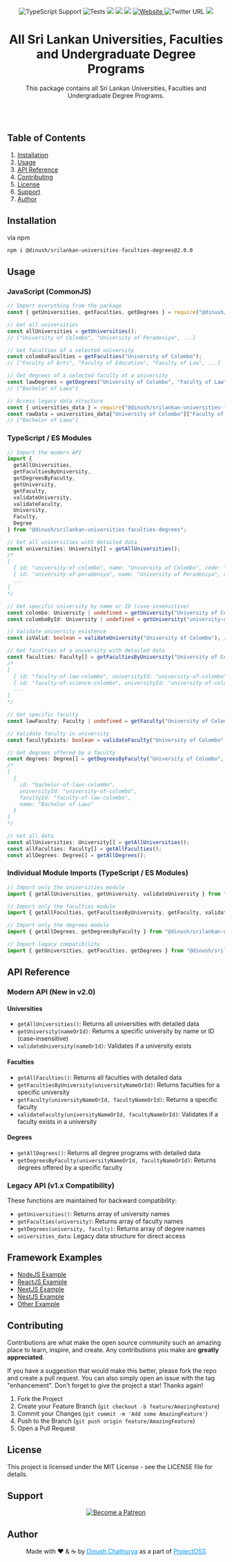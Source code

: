 <p align="center">
<img src="https://img.shields.io/badge/typescript-supported-blue" alt="TypeScript Support" />
<img src="https://img.shields.io/badge/tests-passing-brightgreen" alt="Tests">
<img src="https://img.shields.io/badge/downloads-1k%2Fmonth-brightgreen">
<img src="https://img.shields.io/badge/rating-★★★★☆-brightgreen">
<img src="https://img.shields.io/badge/uptime-100%25-brightgreen">
<a href="https://dinushchathurya.github.io/">
<img alt="Website" src="https://img.shields.io/website?down_message=red&style=plastic&up_message=online&url=https%3A%2F%2Fdinushchathurya.github.io%2F">
</a>
<img alt="Twitter URL" src="https://img.shields.io/twitter/url?style=social&url=https%3A%2F%2Ftwitter.com%2FDinushChathurya">
<img src="https://img.shields.io/badge/made%20with%20love-by%20srilanka-orange">
</p>

<h1 align="center">All Sri Lankan Universities, Faculties and Undergraduate Degree Programs</h1>
  <p align="center">
    This package contains all Sri Lankan Universities, Faculties and Undergraduate Degree Programs.
  </p><br><br>
</div>

## Table of Contents
<ol>
    <li><a href="#installation">Installation</a></li>
    <li><a href="#usage">Usage</a></li>
    <li><a href="#api-reference">API Reference</a></li>
    <li><a href="#contributing">Contributing</a></li>
    <li><a href="#license">License</a></li>
    <li><a href="#support">Support</a></li>
    <li><a href="#author">Author</a></li>
</ol>

## Installation

via npm

```bash
npm i @dinush/srilankan-universities-faculties-degrees@2.0.0
```

## Usage 

### JavaScript (CommonJS)

```javascript
// Import everything from the package
const { getUniversities, getFaculties, getDegrees } = require("@dinush/srilankan-universities-faculties-degrees");

// Get all universities
const allUniversities = getUniversities();
// ["University of Colombo", "University of Peradeniya", ...]

// Get faculties of a selected university
const colomboFaculties = getFaculties("University of Colombo");
// ["Faculty of Arts", "Faculty of Education", "Faculty of Law", ...]

// Get degrees of a selected faculty at a university
const lawDegrees = getDegrees("University of Colombo", "Faculty of Law");
// ["Bachelor of Laws"]

// Access legacy data structure
const { universities_data } = require("@dinush/srilankan-universities-faculties-degrees");
const rawData = universities_data["University of Colombo"]["Faculty of Law"];
// ["Bachelor of Laws"]
```

### TypeScript / ES Modules

```typescript
// Import the modern API
import {
  getAllUniversities,
  getFacultiesByUniversity,
  getDegreesByFaculty,
  getUniversity,
  getFaculty,
  validateUniversity,
  validateFaculty,
  University,
  Faculty,
  Degree
} from "@dinush/srilankan-universities-faculties-degrees";

// Get all universities with detailed data
const universities: University[] = getAllUniversities();
/*
[
  { id: "university-of-colombo", name: "University of Colombo", code: "UOC" },
  { id: "university-of-peradeniya", name: "University of Peradeniya", code: "UOP" },
  ...
]
*/

// Get specific university by name or ID (case-insensitive)
const colombo: University | undefined = getUniversity("University of Colombo");
const colomboById: University | undefined = getUniversity("university-of-colombo");

// Validate university existence
const isValid: boolean = validateUniversity("University of Colombo"); // true

// Get faculties of a university with detailed data
const faculties: Faculty[] = getFacultiesByUniversity("University of Colombo");
/*
[
  { id: "faculty-of-law-colombo", universityId: "university-of-colombo", name: "Faculty of Law" },
  { id: "faculty-of-science-colombo", universityId: "university-of-colombo", name: "Faculty of Science" },
  ...
]
*/

// Get specific faculty
const lawFaculty: Faculty | undefined = getFaculty("University of Colombo", "Faculty of Law");

// Validate faculty in university
const facultyExists: boolean = validateFaculty("University of Colombo", "Faculty of Law"); // true

// Get degrees offered by a faculty
const degrees: Degree[] = getDegreesByFaculty("University of Colombo", "Faculty of Law");
/*
[
  {
    id: "bachelor-of-laws-colombo",
    universityId: "university-of-colombo",
    facultyId: "faculty-of-law-colombo",
    name: "Bachelor of Laws"
  }
]
*/

// Get all data
const allUniversities: University[] = getAllUniversities();
const allFaculties: Faculty[] = getAllFaculties();
const allDegrees: Degree[] = getAllDegrees();
```

### Individual Module Imports (TypeScript / ES Modules)

```typescript
// Import only the universities module
import { getAllUniversities, getUniversity, validateUniversity } from "@dinush/srilankan-universities-faculties-degrees/universities";

// Import only the faculties module
import { getAllFaculties, getFacultiesByUniversity, getFaculty, validateFaculty } from "@dinush/srilankan-universities-faculties-degrees/faculties";

// Import only the degrees module
import { getAllDegrees, getDegreesByFaculty } from "@dinush/srilankan-universities-faculties-degrees/degrees";

// Import legacy compatibility
import { getUniversities, getFaculties, getDegrees } from "@dinush/srilankan-universities-faculties-degrees/compatibility";
```

## API Reference

### Modern API (New in v2.0)

#### Universities

- `getAllUniversities()`: Returns all universities with detailed data
- `getUniversity(nameOrId)`: Returns a specific university by name or ID (case-insensitive)
- `validateUniversity(nameOrId)`: Validates if a university exists

#### Faculties

- `getAllFaculties()`: Returns all faculties with detailed data
- `getFacultiesByUniversity(universityNameOrId)`: Returns faculties for a specific university
- `getFaculty(universityNameOrId, facultyNameOrId)`: Returns a specific faculty 
- `validateFaculty(universityNameOrId, facultyNameOrId)`: Validates if a faculty exists in a university

#### Degrees

- `getAllDegrees()`: Returns all degree programs with detailed data
- `getDegreesByFaculty(universityNameOrId, facultyNameOrId)`: Returns degrees offered by a specific faculty

### Legacy API (v1.x Compatibility)

These functions are maintained for backward compatibility:

- `getUniversities()`: Returns array of university names
- `getFaculties(university)`: Returns array of faculty names
- `getDegrees(university, faculty)`: Returns array of degree names
- `universities_data`: Legacy data structure for direct access

## Framework Examples
- [NodeJS Example](https://github.com/dinushchathurya/srilankan-provinces-districts-npm-package-demo/tree/main/node-demo)
- [ReactJS Example](https://github.com/dinushchathurya/srilankan-provinces-districts-npm-package-demo/tree/main/react-demo)
- [NextJS Example](https://github.com/dinushchathurya/srilankan-provinces-districts-npm-package-demo/tree/main/next-demo)
- [NestJS Example](https://github.com/dinushchathurya/srilankan-provinces-districts-npm-package-demo/tree/main/nest-demo)
- [Other Example](https://github.com/dinushchathurya/cuddly-couscous)

## Contributing

Contributions are what make the open source community such an amazing place to learn, inspire, and create. Any contributions you make are **greatly appreciated**.

If you have a suggestion that would make this better, please fork the repo and create a pull request. You can also simply open an issue with the tag "enhancement".
Don't forget to give the project a star! Thanks again!

1. Fork the Project
2. Create your Feature Branch (`git checkout -b feature/AmazingFeature`)
3. Commit your Changes (`git commit -m 'Add some AmazingFeature'`)
4. Push to the Branch (`git push origin feature/AmazingFeature`)
5. Open a Pull Request

## License

This project is licensed under the MIT License - see the LICENSE file for details.

## Support

<p align="center">
    <a href="https://www.patreon.com/bePatron?u=35199964" target="_blank">
        <img src="https://c5.patreon.com/external/logo/become_a_patron_button.png" alt="Become a Patreon">
    </a>
</p>

## Author

<p align="center">
    Made with ❤️ & ☕ by <a href="https://dinushchathurya.me/"><u style="color:#0193f0;">Dinush Chathurya</u></a> as a part of <a href="https://github.com/open-source-srilanka"><u style="color:#0193f0;">ProjectOSS</u></a>
</p>